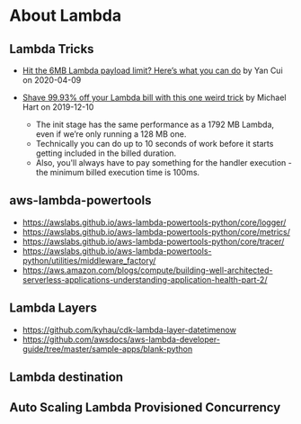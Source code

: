 # About Lambda

## Lambda Tricks

- [Hit the 6MB Lambda payload limit? Here’s what you can do](
  https://theburningmonk.com/2020/04/hit-the-6mb-lambda-payload-limit-heres-what-you-can-do/)
  by Yan Cui on 2020-04-09

- [Shave 99.93% off your Lambda bill with this one weird trick](
  https://medium.com/@hichaelmart/shave-99-93-off-your-lambda-bill-with-this-one-weird-trick-33c0acebb2ea)
  by Michael Hart on 2019-12-10
  - The init stage has the same performance as a 1792 MB Lambda, even if we’re only running a 128 MB one.
  - Technically you can do up to 10 seconds of work before it starts getting included in the billed duration. 
  - Also, you'll always have to pay something for the handler execution - the minimum billed execution time is 100ms.
 
## aws-lambda-powertools

- https://awslabs.github.io/aws-lambda-powertools-python/core/logger/
- https://awslabs.github.io/aws-lambda-powertools-python/core/metrics/
- https://awslabs.github.io/aws-lambda-powertools-python/core/tracer/
- https://awslabs.github.io/aws-lambda-powertools-python/utilities/middleware_factory/
- https://aws.amazon.com/blogs/compute/building-well-architected-serverless-applications-understanding-application-health-part-2/

## Lambda Layers

- https://github.com/kyhau/cdk-lambda-layer-datetimenow
- https://github.com/awsdocs/aws-lambda-developer-guide/tree/master/sample-apps/blank-python

## Lambda destination

## Auto Scaling Lambda Provisioned Concurrency
